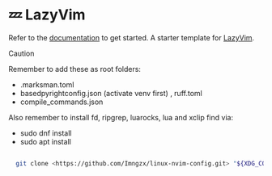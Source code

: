 # 💤 LazyVim

Refer to the [documentation](https://lazyvim.github.io/installation) to get started.
A starter template for [LazyVim](https://github.com/LazyVim/LazyVim).

> [!CAUTION]
> Remember to add these as root folders:

- .marksman.toml
- basedpyrightconfig.json (activate venv first) , ruff.toml
- compile_commands.json

Also remember to install fd, ripgrep, luarocks, lua and xclip find via:

- sudo dnf install
- sudo apt install

```sh

  git clone <https://github.com/Imngzx/linux-nvim-config.git> "${XDG_CONFIG_HOME:-$HOME/.config}"/nvim

```
